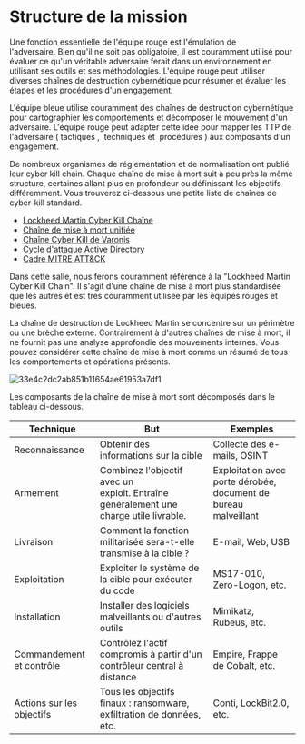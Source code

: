 Structure de la mission
========================

Une fonction essentielle de l'équipe rouge est l'émulation de l'adversaire. Bien qu'il ne soit pas obligatoire, il est couramment utilisé pour évaluer ce qu'un véritable adversaire ferait dans un environnement en utilisant ses outils et ses méthodologies. L'équipe rouge peut utiliser diverses chaînes de destruction cybernétique pour résumer et évaluer les étapes et les procédures d'un engagement.

L'équipe bleue utilise couramment des chaînes de destruction cybernétique pour cartographier les comportements et décomposer le mouvement d'un adversaire. L'équipe rouge peut adapter cette idée pour mapper les TTP de l'adversaire ( tactiques ,  techniques et  procédures ) aux composants d'un engagement.

De nombreux organismes de réglementation et de normalisation ont publié leur cyber kill chain. Chaque chaîne de mise à mort suit à peu près la même structure, certaines allant plus en profondeur ou définissant les objectifs différemment. Vous trouverez ci-dessous une petite liste de chaînes de cyber-kill standard.

-   [Lockheed Martin Cyber ​​Kill Chaîne](https://www.lockheedmartin.com/en-us/capabilities/cyber/cyber-kill-chain.html)
-   [Chaîne de mise à mort unifiée](https://unifiedkillchain.com/)
-   [Chaîne Cyber ​​Kill de Varonis](https://www.varonis.com/blog/cyber-kill-chain/)
-   [Cycle d'attaque Active Directory](https://github.com/infosecn1nja/AD-Attack-Defense)
-   [Cadre MITRE ATT&CK](https://attack.mitre.org/)

Dans cette salle, nous ferons couramment référence à la "Lockheed Martin Cyber ​​Kill Chain". Il s'agit d'une chaîne de mise à mort plus standardisée que les autres et est très couramment utilisée par les équipes rouges et bleues.

La chaîne de destruction de Lockheed Martin se concentre sur un périmètre ou une brèche externe. Contrairement à d'autres chaînes de mise à mort, il ne fournit pas une analyse approfondie des mouvements internes. Vous pouvez considérer cette chaîne de mise à mort comme un résumé de tous les comportements et opérations présents.

![33e4c2dc2ab851b11654ae61953a7df1](https://github.com/dsgsec/Red-Team/assets/82456829/cf851d8f-ec0b-4409-b4c2-7f08f4d78824)

Les composants de la chaîne de mise à mort sont décomposés dans le tableau ci-dessous.

| Technique | But | Exemples |
| --- | --- | --- |
| Reconnaissance | Obtenir des informations sur la cible | Collecte des e-mails, OSINT |
| Armement | Combinez l'objectif avec un exploit. Entraîne généralement une charge utile livrable. | Exploitation avec porte dérobée, document de bureau malveillant |
| Livraison | Comment la fonction militarisée sera-t-elle transmise à la cible ? | E-mail, Web, USB |
| Exploitation | Exploiter le système de la cible pour exécuter du code | MS17-010, Zero-Logon, etc. |
| Installation | Installer des logiciels malveillants ou d'autres outils | Mimikatz, Rubeus, etc. |
| Commandement et contrôle | Contrôlez l'actif compromis à partir d'un contrôleur central à distance | Empire, Frappe de Cobalt, etc. |
| Actions sur les objectifs | Tous les objectifs finaux : ransomware, exfiltration de données, etc. | Conti, LockBit2.0, etc. |
